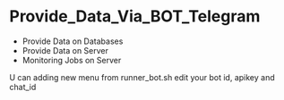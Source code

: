 # Provide_Data_Via_BOT_Telegram
- Provide Data on Databases
- Provide Data on Server
- Monitoring Jobs on Server

U can adding new menu from runner_bot.sh
edit your bot id, apikey and chat_id
